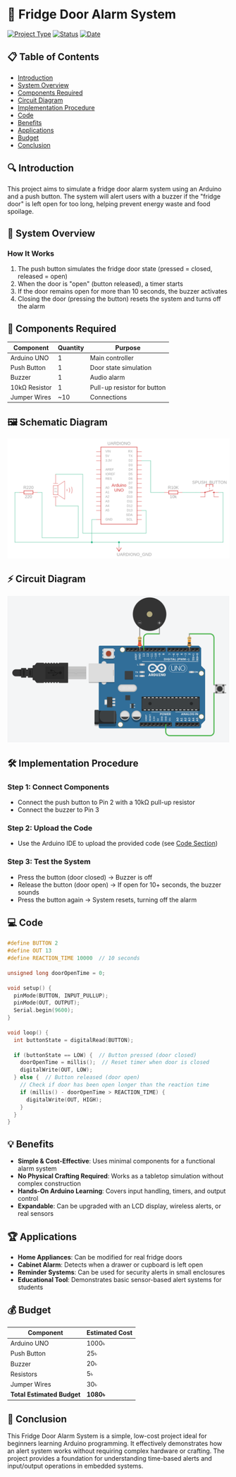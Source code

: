# 🧊 Fridge Door Alarm System

[![Project Type](https://img.shields.io/badge/Project%20Type-Arduino-teal)](https://github.com/)
[![Status](https://img.shields.io/badge/Status-Completed-success)](https://github.com/)
[![Date](https://img.shields.io/badge/Date-June%202025-blue)](https://github.com/)



## 📋 Table of Contents
- [Introduction](#introduction)
- [System Overview](#system-overview)
- [Components Required](#components-required)
- [Circuit Diagram](#circuit-diagram)
- [Implementation Procedure](#implementation-procedure)
- [Code](#code)
- [Benefits](#benefits)
- [Applications](#applications)
- [Budget](#budget)
- [Conclusion](#conclusion)

## 🔍 Introduction

This project aims to simulate a fridge door alarm system using an Arduino and a push button. The system will alert users with a buzzer if the "fridge door" is left open for too long, helping prevent energy waste and food spoilage.

## 🔄 System Overview


### How It Works

1. The push button simulates the fridge door state (pressed = closed, released = open)
2. When the door is "open" (button released), a timer starts
3. If the door remains open for more than 10 seconds, the buzzer activates
4. Closing the door (pressing the button) resets the system and turns off the alarm

## 🛒 Components Required

| Component | Quantity | Purpose |
|-----------|----------|---------|
| Arduino UNO | 1 | Main controller |
| Push Button | 1 | Door state simulation |
| Buzzer | 1 | Audio alarm |
| 10kΩ Resistor | 1 | Pull-up resistor for button |
| Jumper Wires | ~10 | Connections |

## 🖼️ Schematic Diagram
![Schematic Diagram](schematic.png)

## ⚡ Circuit Diagram
![Circuit Diagram](circuit.png)


## 🛠️ Implementation Procedure

### Step 1: Connect Components
- Connect the push button to Pin 2 with a 10kΩ pull-up resistor
- Connect the buzzer to Pin 3

### Step 2: Upload the Code
- Use the Arduino IDE to upload the provided code (see [Code Section](#code))

### Step 3: Test the System
- Press the button (door closed) → Buzzer is off
- Release the button (door open) → If open for 10+ seconds, the buzzer sounds
- Press the button again → System resets, turning off the alarm

## 💻 Code

```cpp
#define BUTTON 2
#define OUT 13 
#define REACTION_TIME 10000  // 10 seconds

unsigned long doorOpenTime = 0;

void setup() {
  pinMode(BUTTON, INPUT_PULLUP);
  pinMode(OUT, OUTPUT);
  Serial.begin(9600);
}

void loop() {
  int buttonState = digitalRead(BUTTON);

  if (buttonState == LOW) {  // Button pressed (door closed)
    doorOpenTime = millis();  // Reset timer when door is closed
    digitalWrite(OUT, LOW);
  } else {  // Button released (door open)
    // Check if door has been open longer than the reaction time
    if (millis() - doorOpenTime > REACTION_TIME) {
      digitalWrite(OUT, HIGH);
    }
  }
}
```

## 💡 Benefits

- **Simple & Cost-Effective**: Uses minimal components for a functional alarm system
- **No Physical Crafting Required**: Works as a tabletop simulation without complex construction
- **Hands-On Arduino Learning**: Covers input handling, timers, and output control
- **Expandable**: Can be upgraded with an LCD display, wireless alerts, or real sensors

## 🏆 Applications

- **Home Appliances**: Can be modified for real fridge doors
- **Cabinet Alarm**: Detects when a drawer or cupboard is left open
- **Reminder Systems**: Can be used for security alerts in small enclosures
- **Educational Tool**: Demonstrates basic sensor-based alert systems for students

## 💰 Budget

| Component | Estimated Cost |
|-----------|----------------|
| Arduino UNO | 1000৳ |
| Push Button | 25৳ |
| Buzzer | 20৳ |
| Resistors | 5৳ |
| Jumper Wires | 30৳ |
| **Total Estimated Budget** | **1080৳** |

## 🎯 Conclusion

This Fridge Door Alarm System is a simple, low-cost project ideal for beginners learning Arduino programming. It effectively demonstrates how an alert system works without requiring complex hardware or crafting. The project provides a foundation for understanding time-based alerts and input/output operations in embedded systems.